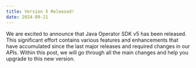 ```yaml
---
title: Version 5 Released! 
date: 2024-09-21
---
```


We are excited to announce that Java Operator SDK v5 has been released. This significant effort contains
various features and enhancements that have accumulated since the last major releases and required changes in our APIs.
Within this post, we will go through all the main changes and help you upgrade to this new version.








